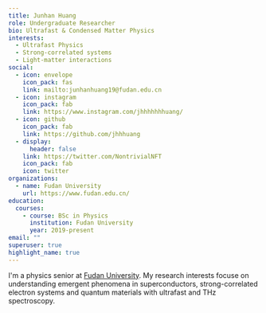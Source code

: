 ```yaml
---
title: Junhan Huang
role: Undergraduate Researcher
bio: Ultrafast & Condensed Matter Physics
interests:
  - Ultrafast Physics
  - Strong-correlated systems
  - Light-matter interactions
social:
  - icon: envelope
    icon_pack: fas
    link: mailto:junhanhuang19@fudan.edu.cn
  - icon: instagram
    icon_pack: fab
    link: https://www.instagram.com/jhhhhhhhuang/
  - icon: github
    icon_pack: fab
    link: https://github.com/jhhhuang
  - display:
      header: false
    link: https://twitter.com/NontrivialNFT
    icon_pack: fab
    icon: twitter
organizations:
  - name: Fudan University
    url: https://www.fudan.edu.cn/
education:
  courses:
    - course: BSc in Physics
      institution: Fudan University
      year: 2019-present
email: ""
superuser: true
highlight_name: true
---
```


I'm a physics senior at [Fudan University](https://www.fudan.edu.cn/). 
My research interests focuse on understanding emergent phenomena in superconductors, strong-correlated electron systems and quantum materials with ultrafast and THz spectroscopy.
